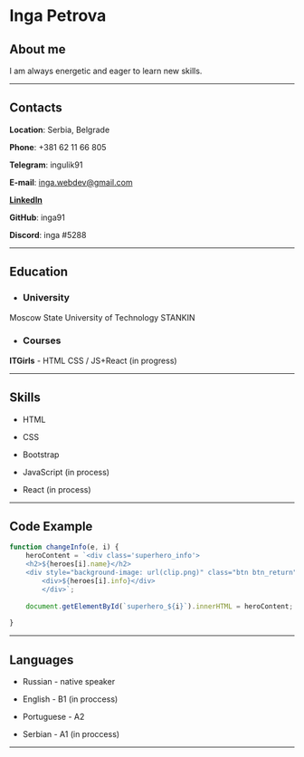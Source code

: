 # Inga Petrova

## **About me**
I am always energetic and eager to learn new skills.

***********************
## **Contacts**

**Location**: Serbia, Belgrade

**Phone**: +381 62 11 66 805

**Telegram**: ingulik91

**E-mail**: inga.webdev@gmail.com

[**LinkedIn**](https://www.linkedin.com/in/inga-petrova-a08a77239)

**GitHub**: inga91

**Discord**: inga #5288

***********************
## **Education**

* ### University
Moscow State University of Technology STANKIN
* ### Courses
 **ITGirls** - HTML CSS / JS+React (in progress)

***********************
## **Skills**
* HTML

* CSS

* Bootstrap

* JavaScript (in process)

* React (in process)

***********************

## Code Example

```javascript
function changeInfo(e, i) {
    heroContent = `<div class='superhero_info'>
    <h2>${heroes[i].name}</h2>
    <div style="background-image: url(clip.png)" class="btn btn_return" onclick="print(this, ${i})"></div>
        <div>${heroes[i].info}</div>
        </div>`;
        
    document.getElementById(`superhero_${i}`).innerHTML = heroContent;
   
}
```

***********************
## **Languages**

* Russian - native speaker

* English - B1 (in proccess)

* Portuguese - A2 

* Serbian - A1 (in proccess)

***********************


